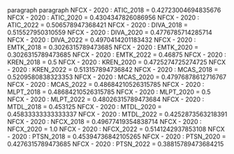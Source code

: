 paragraph
paragraph
NFCX - 2020 : ATIC_2018 = 0.42723004694835676
NFCX - 2020 : ATIC_2020 = 0.4304347826086956
NFCX - 2020 : ATIC_2022 = 0.506578947368421
NFCX - 2020 : DIVA_2018 = 0.515527950310559
NFCX - 2020 : DIVA_2020 = 0.4776785714285714
NFCX - 2020 : DIVA_2022 = 0.4970414201183432
NFCX - 2020 : EMTK_2018 = 0.3026315789473685
NFCX - 2020 : EMTK_2020 = 0.3026315789473685
NFCX - 2020 : EMTK_2022 = 0.46875
NFCX - 2020 : KREN_2018 = 0.5
NFCX - 2020 : KREN_2020 = 0.4725274725274725
NFCX - 2020 : KREN_2022 = 0.513157894736842
NFCX - 2020 : MCAS_2018 = 0.5209580838323353
NFCX - 2020 : MCAS_2020 = 0.47976878612716767
NFCX - 2020 : MCAS_2022 = 0.48684210526315785
NFCX - 2020 : MLPT_2018 = 0.48684210526315785
NFCX - 2020 : MLPT_2020 = 0.5
NFCX - 2020 : MLPT_2022 = 0.48026315789473684
NFCX - 2020 : MTDL_2018 = 0.453125
NFCX - 2020 : MTDL_2020 = 0.45833333333333337
NFCX - 2020 : MTDL_2022 = 0.4252873563218391
NFCX - 2020 : NFCX_2018 = 0.49677419354838714
NFCX - 2020 : NFCX_2020 = 1.0
NFCX - 2020 : NFCX_2022 = 0.5141242937853108
NFCX - 2020 : PTSN_2018 = 0.45394736842105265
NFCX - 2020 : PTSN_2020 = 0.4276315789473685
NFCX - 2020 : PTSN_2022 = 0.38815789473684215
